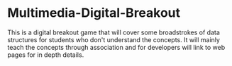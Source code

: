 # Multimedia-Digital-Breakout

This is a digital breakout game that will cover some broadstrokes of data structures for students who don't understand the concepts. It will mainly teach the concepts through association and for developers will link to web pages for in depth details. 
